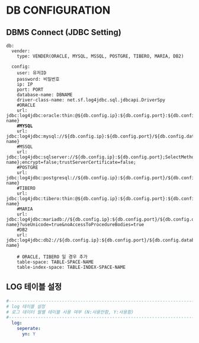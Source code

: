 # DB CONFIGURATION

## DBMS Connect (JDBC Setting)

<pre class="language-yaml"><code class="lang-yaml">db:
  vender:
    type: VENDER(ORACLE, MYSQL, MSSQL, POSTGRE, TIBERO, MARIA, DB2)

  config:
    user: 유저ID
    password: 비밀번호
    ip: IP
    port: PORT
    database-name: DBNAME
    driver-class-name: net.sf.log4jdbc.sql.jdbcapi.DriverSpy
    #ORACLE
    url: jdbc:log4jdbc:oracle:thin:@${db.config.ip}:${db.config.port}:${db.config.database-name}
<strong>    #MYSQL
</strong>    url: jdbc:log4jdbc:mysql://${db.config.ip}:${db.config.port}/${db.config.database-name}
    #MSSQL
    url: jdbc:log4jdbc:sqlserver://${db.config.ip}:${db.config.port};SelectMethod=cursor;DatabaseName=${db.config.database-name};encrypt=false;trustServerCertificate=false;
    #POSTGRE
    url: jdbc:log4jdbc:postgresql://${db.config.ip}:${db.config.port}/${db.config.database-name}
    #TIBERO
    url: jdbc:log4jdbc:tibero:thin:@${db.config.ip}:${db.config.port}:${db.config.database-name}
    #MARIA
    url: jdbc:log4jdbc:mariadb://${db.config.ip}:${db.config.port}/${db.config.database-name}?useUnicode=true&#x26;noAccessToProcedureBodies=true
    #DB2
    url: jdbc:log4jdbc:db2://${db.config.ip}:${db.config.port}/${db.config.database-name}

    # ORACLE, TIBERO 일 경우 추가
    table-space: TABLE-SPACE-NAME
    table-index-space: TABLE-INDEX-SPACE-NAME
</code></pre>

## LOG 테이블 설정

```yaml
#-------------------------------------------------------------------------------
# log 테이블 설정
# 로그 데이터 월별 테이블 사용 여부 (N:사용안함, Y:사용함)
#-------------------------------------------------------------------------------
  log: 
    seperate:
      yn: Y
```

